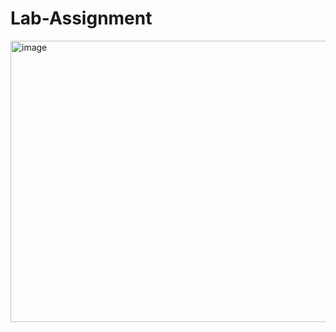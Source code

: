 # Lab-Assignment

<img width="810" height="450" alt="image" src="https://github.com/user-attachments/assets/3d8cd356-ecea-47b1-bc4c-5f99e6c77e16" />
